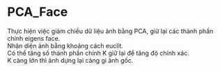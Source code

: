 # PCA_Face 
Thực hiện việc giảm chiều dữ liệu ảnh bằng PCA, giữ lại các thành phần chính eigens face.\
Nhận diện ảnh bằng khoảng cách euclit. \
Có thể tăng số thành phần chính K giữ lại để tăng độ chính xác.\
K càng lớn thì ảnh dựng lại càng gi ảnh gốc. 

